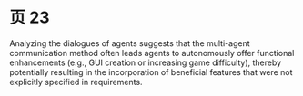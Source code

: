 # 页 23
Analyzing the dialogues of agents suggests that the multi-agent communication method often leads agents to autonomously offer functional enhancements (e.g., GUI creation or increasing game difficulty), thereby potentially resulting in the incorporation of beneficial features that were not explicitly specified in requirements.
